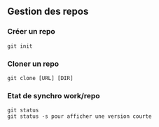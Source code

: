 ## Gestion des repos
### Créer un repo
```
git init
```
### Cloner un repo
```
git clone [URL] [DIR]
```
### Etat de synchro work/repo
```
git status
git status -s pour afficher une version courte
```
